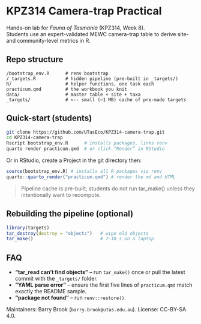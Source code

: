 # KPZ314 Camera-trap Practical

Hands-on lab for *Fauna of Tasmania* (KPZ314, Week 8).  
Students use an expert-validated MEWC camera-trap table to derive site- and community-level metrics in R.

## Repo structure

```
/bootstrap_env.R      # renv bootstrap
/_targets.R           # hidden pipeline (pre-built in _targets/)
R/                    # helper functions, one task each
practicum.qmd         # the workbook you knit
data/                 # master table + site + taxa
_targets/             # <-- small (~1 MB) cache of pre-made targets

````

## Quick-start (students)

```bash
git clone https://github.com/UTasEco/KPZ314-camera-trap.git
cd KPZ314-camera-trap
Rscript bootstrap_env.R      # installs packages, links renv
quarto render practicum.qmd  # or click “Render” in RStudio
````

Or in RStudio, create a Project in the git directory then:
```r
source(bootstrap_env.R) # installs all R packages via renv
quarto::quarto_render("practicum.qmd") # render the md and HTML
```

> Pipeline cache is pre-built; students do not run tar_make() unless they intentionally want to recompute.

## Rebuilding the pipeline (optional)

```r
library(targets)
tar_destroy(destroy = "objects")   # wipe old objects
tar_make()                         # 7–10 s on a laptop
```

## FAQ

* **“tar_read can’t find objects”** – run `tar_make()` once or pull the latest commit with the `_targets/` folder.
* **“YAML parse error”** – ensure the first five lines of `practicum.qmd` match exactly the README sample.
* **“package not found”** – run `renv::restore()`.

Maintainers: Barry Brook (`barry.brook@utas.edu.au`).
License: CC-BY-SA 4.0.
